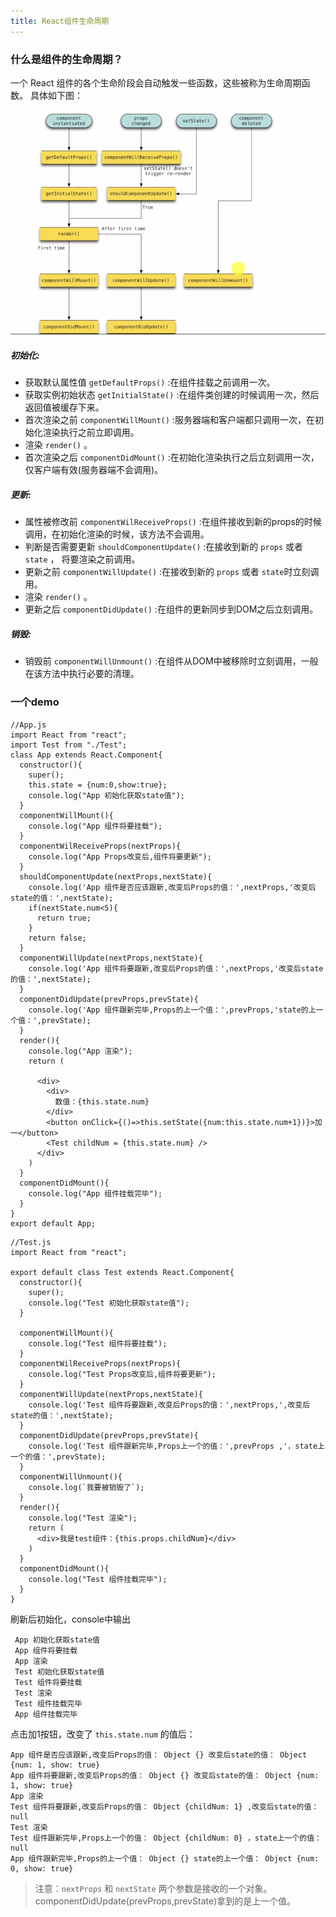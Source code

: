 ```yaml
---
title: React组件生命周期
---
```


### 什么是组件的生命周期？
一个 React 组件的各个生命阶段会自动触发一些函数，这些被称为生命周期函数。
具体如下图：

![](./4-react-img/react-lifecycle.png)

##### 初始化:

- 获取默认属性值 `getDefaultProps()` :在组件挂载之前调用一次。
- 获取实例初始状态 `getInitialState()` :在组件类创建的时候调用一次，然后返回值被缓存下来。
- 首次渲染之前 `componentWillMount()` :服务器端和客户端都只调用一次，在初始化渲染执行之前立即调用。
- 渲染 `render()` 。
- 首次渲染之后 `componentDidMount()` :在初始化渲染执行之后立刻调用一次，仅客户端有效(服务器端不会调用)。

##### 更新:

- 属性被修改前 `componentWilReceiveProps()` :在组件接收到新的props的时候调用，在初始化渲染的时候，该方法不会调用。
- 判断是否需要更新 `shouldComponentUpdate()` :在接收到新的 `props` 或者 `state` ， 将要渲染之前调用。
- 更新之前 `componentWillUpdate()` :在接收到新的 `props` 或者 `state`时立刻调用。
- 渲染 `render()` 。
- 更新之后 `componentDidUpdate()` :在组件的更新同步到DOM之后立刻调用。

##### 销毁:

- 销毁前 `componentWillUnmount()` :在组件从DOM中被移除时立刻调用，一般在该方法中执行必要的清理。

### 一个demo

```
//App.js
import React from "react";
import Test from "./Test";
class App extends React.Component{
  constructor(){
    super();
    this.state = {num:0,show:true};
    console.log("App 初始化获取state值");
  }
  componentWillMount(){
    console.log("App 组件将要挂载");
  }
  componentWilReceiveProps(nextProps){
    console.log("App Props改变后,组件将要更新");
  }
  shouldComponentUpdate(nextProps,nextState){
    console.log('App 组件是否应该跟新,改变后Props的值：',nextProps,'改变后state的值：',nextState);
    if(nextState.num<5){
      return true;
    }
    return false;
  }
  componentWillUpdate(nextProps,nextState){
    console.log('App 组件将要跟新,改变后Props的值：',nextProps,'改变后state的值：',nextState);
  }
  componentDidUpdate(prevProps,prevState){
    console.log('App 组件跟新完毕,Props的上一个值：',prevProps,'state的上一个值：',prevState);
  }
  render(){
    console.log("App 渲染");
    return (

      <div>
        <div>
          数值：{this.state.num}
        </div>
        <button onClick={()=>this.setState({num:this.state.num+1})}>加一</button>
        <Test childNum = {this.state.num} />
      </div>
    )
  }
  componentDidMount(){
    console.log("App 组件挂载完毕");
  }
}
export default App;
```

```
//Test.js
import React from "react";

export default class Test extends React.Component{
  constructor(){
    super();
    console.log("Test 初始化获取state值");
  }

  componentWillMount(){
    console.log("Test 组件将要挂载");
  }
  componentWilReceiveProps(nextProps){
    console.log("Test Props改变后,组件将要更新");
  }
  componentWillUpdate(nextProps,nextState){
    console.log('Test 组件将要跟新,改变后Props的值：',nextProps,',改变后state的值：',nextState);
  }
  componentDidUpdate(prevProps,prevState){
    console.log('Test 组件跟新完毕,Props上一个的值：',prevProps ,'，state上一个的值：',prevState);
  }
  componentWillUnmount(){
    console.log(`我要被销毁了`);
  }
  render(){
    console.log("Test 渲染");
    return (
      <div>我是test组件：{this.props.childNum}</div>
    )
  }
  componentDidMount(){
    console.log("Test 组件挂载完毕");
  }
}
```

刷新后初始化，console中输出

```
 App 初始化获取state值
 App 组件将要挂载
 App 渲染
 Test 初始化获取state值
 Test 组件将要挂载
 Test 渲染
 Test 组件挂载完毕
 App 组件挂载完毕
```

点击加1按钮，改变了 `this.state.num` 的值后：

```
App 组件是否应该跟新,改变后Props的值： Object {} 改变后state的值： Object {num: 1, show: true}
App 组件将要跟新,改变后Props的值： Object {} 改变后state的值： Object {num: 1, show: true}
App 渲染
Test 组件将要跟新,改变后Props的值： Object {childNum: 1} ,改变后state的值： null
Test 渲染
Test 组件跟新完毕,Props上一个的值： Object {childNum: 0} ，state上一个的值： null
App 组件跟新完毕,Props的上一个值： Object {} state的上一个值： Object {num: 0, show: true}
```

> 注意：`nextProps` 和 `nextState` 两个参数是接收的一个对象。
componentDidUpdate(prevProps,prevState)拿到的是上一个值。
>
